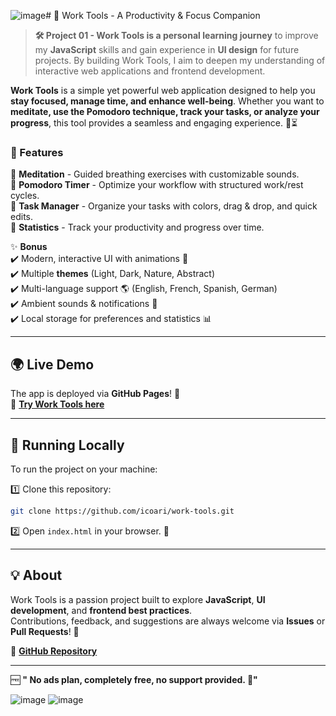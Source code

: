 ![image](https://github.com/user-attachments/assets/e423d2e0-3813-4ba8-aaaf-cffed4859002)# 🚀 Work Tools - A Productivity & Focus Companion  

> **🛠️ Project 01 - Work Tools is a personal learning journey** to improve my **JavaScript** skills and gain experience in **UI design** for future projects. By building Work Tools, I aim to deepen my understanding of interactive web applications and frontend development.  

**Work Tools** is a simple yet powerful web application designed to help you **stay focused, manage time, and enhance well-being**. Whether you want to **meditate, use the Pomodoro technique, track your tasks, or analyze your progress**, this tool provides a seamless and engaging experience. 🌿⏳  

### 🌟 Features  
🔹 **Meditation** - Guided breathing exercises with customizable sounds.  
🔹 **Pomodoro Timer** - Optimize your workflow with structured work/rest cycles.  
🔹 **Task Manager** - Organize your tasks with colors, drag & drop, and quick edits.  
🔹 **Statistics** - Track your productivity and progress over time.  

✨ **Bonus**  
✔️ Modern, interactive UI with animations 🎨  
✔️ Multiple **themes** (Light, Dark, Nature, Abstract)  
✔️ Multi-language support 🌎 (English, French, Spanish, German)  
✔️ Ambient sounds & notifications 🔔  
✔️ Local storage for preferences and statistics 📊  

---

## 🌍 Live Demo  
The app is deployed via **GitHub Pages**! 🚀  
🔗 **[Try Work Tools here](https://icoari.github.io/work-tools/)**  

---

## 🔧 Running Locally  
To run the project on your machine:  

1️⃣ Clone this repository:  
```bash
git clone https://github.com/icoari/work-tools.git
```

2️⃣ Open `index.html` in your browser. 🚀  

---

## 💡 About  
Work Tools is a passion project built to explore **JavaScript**, **UI development**, and **frontend best practices**.  
Contributions, feedback, and suggestions are always welcome via **Issues** or **Pull Requests**! 🚀  

🔗 **[GitHub Repository](https://github.com/icoari/work-tools)**  

---

🆓 **" No ads plan, completely free, no support provided. 🚀"**  

![image](https://github.com/user-attachments/assets/cd7e0c27-941c-4ec8-873f-680756bfefb9)
![image](https://github.com/user-attachments/assets/f953947d-4f8b-4a2f-abb9-4f9a45e57e5a)


